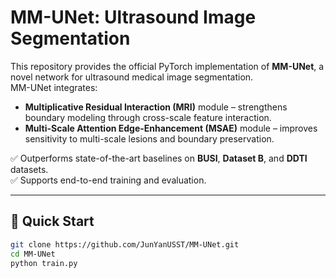 # MM-UNet: Ultrasound Image Segmentation

This repository provides the official PyTorch implementation of **MM-UNet**, a novel network for ultrasound medical image segmentation.  
MM-UNet integrates:
- **Multiplicative Residual Interaction (MRI)** module – strengthens boundary modeling through cross-scale feature interaction.  
- **Multi-Scale Attention Edge-Enhancement (MSAE)** module – improves sensitivity to multi-scale lesions and boundary preservation.  

✅ Outperforms state-of-the-art baselines on **BUSI**, **Dataset B**, and **DDTI** datasets.  
✅ Supports end-to-end training and evaluation.  

---
## 🚀 Quick Start
```bash
git clone https://github.com/JunYanUSST/MM-UNet.git
cd MM-UNet
python train.py 
